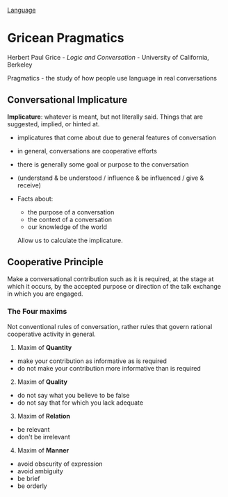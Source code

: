 [Language](README.md)

# Gricean Pragmatics

Herbert Paul Grice - *Logic and Conversation* - University of California, Berkeley

Pragmatics - the study of how people use language in real conversations


## Conversational Implicature

**Implicature**: whatever is meant, but not literally said. Things that are
suggested, implied, or hinted at.

- implicatures that come about due to general features of conversation
- in general, conversations are cooperative efforts
- there is generally some goal or purpose to the conversation
- (understand & be understood / influence & be influenced / give & receive)

- Facts about:

    - the purpose of a conversation
    - the context of a conversation
    - our knowledge of the world

    Allow us to calculate the implicature.


## Cooperative Principle

Make a conversational contribution such as it is required, at the stage at which it occurs, by the accepted purpose or direction of the talk exchange in which you are engaged.

### The Four maxims

Not conventional rules of conversation, rather rules that govern rational cooperative activity in general.

1. Maxim of **Quantity**

  - make your contribution as informative as is required
  - do not make your contribution more informative than is required

2. Maxim of **Quality**

  - do not say what you believe to be false
  - do not say that for which you lack adequate

3. Maxim of **Relation**

  - be relevant
  - don't be irrelevant

4. Maxim of **Manner**

  - avoid obscurity of expression
  - avoid ambiguity
  - be brief
  - be orderly
